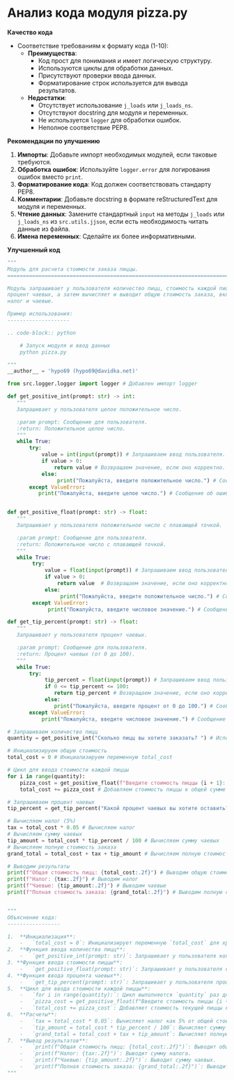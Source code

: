 # Анализ кода модуля pizza.py
 
 **Качество кода**
 -   Соответствие требованиям к формату кода (1-10):
     -  **Преимущества**:
         -   Код прост для понимания и имеет логическую структуру.
         -   Используются циклы для обработки данных.
         -   Присутствуют проверки ввода данных.
         -   Форматирование строк используется для вывода результатов.
     -   **Недостатки**:
         -   Отсутствует использование `j_loads` или `j_loads_ns`.
         -   Отсутствуют docstring для модуля и переменных.
         -   Не используется `logger` для обработки ошибок.
         -   Неполное соответствие PEP8.
 
 **Рекомендации по улучшению**
 
 1.  **Импорты**: Добавьте импорт необходимых модулей, если таковые требуются.
 2.  **Обработка ошибок**: Используйте `logger.error` для логирования ошибок вместо `print`.
 3.  **Форматирование кода**: Код должен соответствовать стандарту PEP8.
 4.  **Комментарии**: Добавьте docstring в формате reStructuredText для модуля и переменных.
 5.  **Чтение данных**: Замените стандартный `input` на методы `j_loads` или `j_loads_ns` из `src.utils.jjson`, если есть необходимость читать данные из файла.
 6.  **Имена переменных**: Сделайте их более информативными.
 
 **Улучшенный код**
 ```python
 """
 Модуль для расчета стоимости заказа пиццы.
 =========================================================================================
 
 Модуль запрашивает у пользователя количество пицц, стоимость каждой пиццы,
 процент чаевых, а затем вычисляет и выводит общую стоимость заказа, включая
 налог и чаевые.
 
 Пример использования:
 --------------------
 
 .. code-block:: python
 
     # Запуск модуля и ввод данных
     python pizza.py
 
 """
 __author__ = 'hypo69 (hypo69@davidka.net)'
 
 from src.logger.logger import logger # Добавлен импорт logger
 
 def get_positive_int(prompt: str) -> int:
    """
    Запрашивает у пользователя целое положительное число.
 
    :param prompt: Сообщение для пользователя.
    :return: Положительное целое число.
    """
    while True:
        try:
            value = int(input(prompt)) # Запрашиваем ввод пользователя.
            if value > 0:
                return value # Возвращаем значение, если оно корректно.
            else:
                 print("Пожалуйста, введите положительное число.") # Сообщение об ошибке
        except ValueError:
           print("Пожалуйста, введите целое число.") # Сообщение об ошибке
 
 
 def get_positive_float(prompt: str) -> float:
    """
    Запрашивает у пользователя положительное число с плавающей точкой.
 
    :param prompt: Сообщение для пользователя.
    :return: Положительное число с плавающей точкой.
    """
    while True:
         try:
             value = float(input(prompt)) # Запрашиваем ввод пользователя.
             if value > 0:
                 return value  # Возвращаем значение, если оно корректно.
             else:
                  print("Пожалуйста, введите положительное число.") # Сообщение об ошибке
         except ValueError:
              print("Пожалуйста, введите числовое значение.") # Сообщение об ошибке
 
 def get_tip_percent(prompt: str) -> float:
    """
    Запрашивает у пользователя процент чаевых.
 
    :param prompt: Сообщение для пользователя.
    :return: Процент чаевых (от 0 до 100).
    """
    while True:
        try:
             tip_percent = float(input(prompt)) # Запрашиваем ввод пользователя.
             if 0 <= tip_percent <= 100:
                return tip_percent # Возвращаем значение, если оно корректно.
             else:
                print("Пожалуйста, введите процент от 0 до 100.") # Сообщение об ошибке
        except ValueError:
            print("Пожалуйста, введите числовое значение.") # Сообщение об ошибке
 
 # Запрашиваем количество пицц
 quantity = get_positive_int("Сколько пицц вы хотите заказать? ") # Используем функцию get_positive_int
 
 # Инициализируем общую стоимость
 total_cost = 0 # Инициализируем переменную total_cost
 
 # Цикл для ввода стоимости каждой пиццы
 for i in range(quantity):
     pizza_cost = get_positive_float(f"Введите стоимость пиццы {i + 1}: ") # Используем функцию get_positive_float
     total_cost += pizza_cost # Добавляем стоимость пиццы к общей сумме
 
 # Запрашиваем процент чаевых
 tip_percent = get_tip_percent("Какой процент чаевых вы хотите оставить? ") # Используем функцию get_tip_percent
 
 # Вычисляем налог (5%)
 tax = total_cost * 0.05 # Вычисляем налог
 # Вычисляем сумму чаевых
 tip_amount = total_cost * tip_percent / 100 # Вычисляем сумму чаевых
 # Вычисляем полную стоимость заказа
 grand_total = total_cost + tax + tip_amount # Вычисляем полную стоимость
 
 # Выводим результаты
 print(f"Общая стоимость пицц: {total_cost:.2f}") # Выводим общую стоимость
 print(f"Налог: {tax:.2f}") # Выводим налог
 print(f"Чаевые: {tip_amount:.2f}") # Выводим чаевые
 print(f"Полная стоимость заказа: {grand_total:.2f}") # Выводим полную стоимость
 
 
 """
 Объяснение кода:
 -----------------
 
 1.  **Инициализация**:
     -   `total_cost = 0`: Инициализирует переменную `total_cost` для хранения общей стоимости всех пицц.
 2.  **Функция ввода количества пицц**:
     -   `get_positive_int(prompt: str)`: Запрашивает у пользователя количество пицц и возвращает его в виде положительного целого числа.
 3. **Функция ввода стоимости пиццы**:
     -   `get_positive_float(prompt: str)`: Запрашивает у пользователя стоимость пиццы и возвращает его в виде положительного числа с плавающей точкой.
 4. **Функция ввода процента чаевых**:
     -   `get_tip_percent(prompt: str)`: Запрашивает у пользователя процент чаевых и возвращает его в виде числа с плавающей точкой от 0 до 100.
 5.  **Цикл для ввода стоимости каждой пиццы**:
     -   `for i in range(quantity):`: Цикл выполняется `quantity` раз для каждой пиццы.
     -   `pizza_cost = get_positive_float(f"Введите стоимость пиццы {i + 1}: ")`: Запрашивает стоимость каждой пиццы и сохраняет ее в переменной `pizza_cost`.
     -   `total_cost += pizza_cost`: Добавляет стоимость текущей пиццы к общей стоимости `total_cost`.
 6.  **Расчеты**:
     -   `tax = total_cost * 0.05`: Вычисляет налог как 5% от общей стоимости.
     -   `tip_amount = total_cost * tip_percent / 100`: Вычисляет сумму чаевых.
     -   `grand_total = total_cost + tax + tip_amount`: Вычисляет полную стоимость заказа, включая стоимость пицц, налог и чаевые.
 7.  **Вывод результатов**:
     -   `print(f"Общая стоимость пицц: {total_cost:.2f}")`: Выводит общую стоимость пицц, форматированную до двух знаков после запятой.
     -   `print(f"Налог: {tax:.2f}")`: Выводит сумму налога.
     -   `print(f"Чаевые: {tip_amount:.2f}")`: Выводит сумму чаевых.
     -   `print(f"Полная стоимость заказа: {grand_total:.2f}")`: Выводит полную стоимость заказа.
 """
 ```